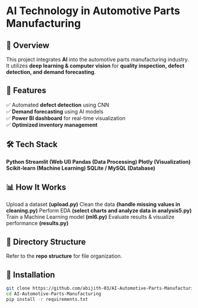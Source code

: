 # AI Technology in Automotive Parts Manufacturing

## 📌 Overview
This project integrates **AI** into the automotive parts manufacturing industry. It utilizes **deep learning & computer vision** for **quality inspection, defect detection, and demand forecasting**.

## 🚀 Features
✅ Automated **defect detection** using CNN  
✅ **Demand forecasting** using AI models  
✅ **Power BI dashboard** for real-time visualization  
✅ **Optimized inventory management**  

## 🛠 Tech Stack
**Python
Streamlit (Web UI)
Pandas (Data Processing)
Plotly (Visualization)
Scikit-learn (Machine Learning)
SQLite / MySQL (Database)** 

## 📊 How It Works
Upload a dataset **(upload.py)**
Clean the data **(handle missing values in cleaning.py)**
Perform EDA **(select charts and analyze data in analysis5.py)**
Train a Machine Learning model **(ml6.py)**
Evaluate results & visualize performance **(results.py)**


## 📂 Directory Structure
Refer to the **repo structure** for file organization.

## 📖 Installation
```bash
git clone https://github.com/abijith-03/AI-Automotive-Parts-Manufacturing.git
cd AI-Automotive-Parts-Manufacturing
pip install -r requirements.txt
